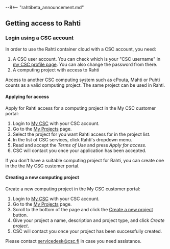 --8<-- "rahtibeta_announcement.md"
## Getting access to Rahti

### Login using a CSC account

In order to use the Rahti container cloud with a CSC account, you need:

1. A CSC user account. You can check which is your "CSC username" in [my CSC profile page](https://my.csc.fi/myProfile). You can also change the password from there.
2. A computing project with access to Rahti

Access to another CSC computing system such as cPouta, Mahti
or Puhti counts as a valid computing project. The same project can be used in Rahti.

#### Applying for access

Apply for Rahti access for a computing project in the
My CSC customer portal:

1. Login to [My CSC](https://my.csc.fi) with your CSC account.
2. Go to the [My Projects](https://my.csc.fi/myProjects) page.
3. Select the project for you want Rahti access for in the
   project list.
4. In the list of CSC services, click Rahti's dropdown menu.
4. Read and accept the *Terms of Use* and press *Apply for access*.
5. CSC will contact you once your application has been accepted.

If you don't have a suitable computing project for Rahti,
you can create one in the the My CSC customer portal.

#### Creating a new computing project

Create a new computing project in the My CSC customer portal:

1. Login to [My CSC](https://my.csc.fi) with your CSC account.
2. Go to the [My Projects](https://my.csc.fi/myProjects) page.
3. Scroll to the bottom of the page and click the
[Create a new project](https://my.csc.fi/myProjects/create-project) button.
4. Give your project a name, description and project type, and click
 *Create project*.
5. CSC will contact you once your project has been successfully created.

Please contact [servicedesk@csc.fi](mailto:servicedesk@csc.fi) in case you
need assistance.
